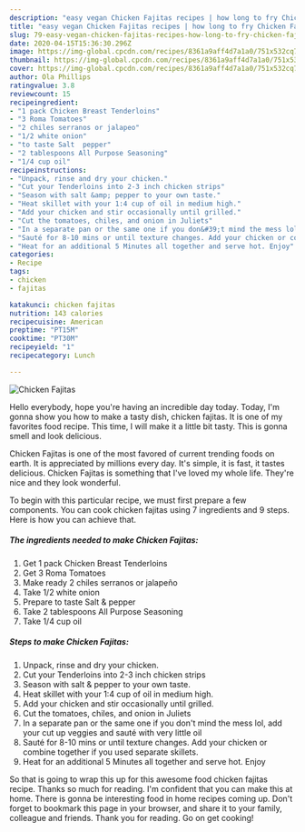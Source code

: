 ```yaml
---
description: "easy vegan Chicken Fajitas recipes | how long to fry Chicken Fajitas"
title: "easy vegan Chicken Fajitas recipes | how long to fry Chicken Fajitas"
slug: 79-easy-vegan-chicken-fajitas-recipes-how-long-to-fry-chicken-fajitas
date: 2020-04-15T15:36:30.296Z
image: https://img-global.cpcdn.com/recipes/8361a9aff4d7a1a0/751x532cq70/chicken-fajitas-recipe-main-photo.jpg
thumbnail: https://img-global.cpcdn.com/recipes/8361a9aff4d7a1a0/751x532cq70/chicken-fajitas-recipe-main-photo.jpg
cover: https://img-global.cpcdn.com/recipes/8361a9aff4d7a1a0/751x532cq70/chicken-fajitas-recipe-main-photo.jpg
author: Ola Phillips
ratingvalue: 3.8
reviewcount: 15
recipeingredient:
- "1 pack Chicken Breast Tenderloins"
- "3 Roma Tomatoes"
- "2 chiles serranos or jalapeo"
- "1/2 white onion"
- "to taste Salt  pepper"
- "2 tablespoons All Purpose Seasoning"
- "1/4 cup oil"
recipeinstructions:
- "Unpack, rinse and dry your chicken."
- "Cut your Tenderloins into 2-3 inch chicken strips"
- "Season with salt &amp; pepper to your own taste."
- "Heat skillet with your 1:4 cup of oil in medium high."
- "Add your chicken and stir occasionally until grilled."
- "Cut the tomatoes, chiles, and onion in Juliets"
- "In a separate pan or the same one if you don&#39;t mind the mess lol, add your cut up veggies and sauté with very little oil"
- "Sauté for 8-10 mins or until texture changes. Add your chicken or combine together if you used separate skillets."
- "Heat for an additional 5 Minutes all together and serve hot. Enjoy"
categories:
- Recipe
tags:
- chicken
- fajitas

katakunci: chicken fajitas 
nutrition: 143 calories
recipecuisine: American
preptime: "PT15M"
cooktime: "PT30M"
recipeyield: "1"
recipecategory: Lunch

---
```



![Chicken Fajitas](https://img-global.cpcdn.com/recipes/8361a9aff4d7a1a0/751x532cq70/chicken-fajitas-recipe-main-photo.jpg)

Hello everybody, hope you're having an incredible day today. Today, I'm gonna show you how to make a tasty dish, chicken fajitas. It is one of my favorites food recipe. This time, I will make it a little bit tasty. This is gonna smell and look delicious.

Chicken Fajitas is one of the most favored of current trending foods on earth. It is appreciated by millions every day. It's simple, it is fast, it tastes delicious. Chicken Fajitas is something that I've loved my whole life. They're nice and they look wonderful.




To begin with this particular recipe, we must first prepare a few components. You can cook chicken fajitas using 7 ingredients and 9 steps. Here is how you can achieve that.

<!--inarticleads1-->

##### The ingredients needed to make Chicken Fajitas:

1. Get 1 pack Chicken Breast Tenderloins
1. Get 3 Roma Tomatoes
1. Make ready 2 chiles serranos or jalapeño
1. Take 1/2 white onion
1. Prepare to taste Salt &amp; pepper
1. Take 2 tablespoons All Purpose Seasoning
1. Take 1/4 cup oil




<!--inarticleads2-->

##### Steps to make Chicken Fajitas:

1. Unpack, rinse and dry your chicken.
1. Cut your Tenderloins into 2-3 inch chicken strips
1. Season with salt &amp; pepper to your own taste.
1. Heat skillet with your 1:4 cup of oil in medium high.
1. Add your chicken and stir occasionally until grilled.
1. Cut the tomatoes, chiles, and onion in Juliets
1. In a separate pan or the same one if you don&#39;t mind the mess lol, add your cut up veggies and sauté with very little oil
1. Sauté for 8-10 mins or until texture changes. Add your chicken or combine together if you used separate skillets.
1. Heat for an additional 5 Minutes all together and serve hot. Enjoy




So that is going to wrap this up for this awesome food chicken fajitas recipe. Thanks so much for reading. I'm confident that you can make this at home. There is gonna be interesting food in home recipes coming up. Don't forget to bookmark this page in your browser, and share it to your family, colleague and friends. Thank you for reading. Go on get cooking!
